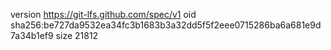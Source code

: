 version https://git-lfs.github.com/spec/v1
oid sha256:be727da9532ea34fc3b1683b3a32dd5f5f2eee0715286ba6a681e9d7a34b1ef9
size 21812
